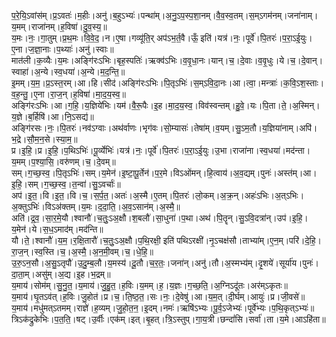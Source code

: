 

  
प॒रे॒यि॒ऽवांस॑म्।प्र॒ऽवतः॑।म॒हीः।अनु॑।ब॒हुऽभ्यः॑।पन्था॑म्।अ॒नु॒ऽप॒स्प॒शा॒नम्।वै॒व॒स्व॒तम्।स॒म्ऽगम॑नम्।जना॑नाम्।य॒मम्।राजा॑नम्।ह॒विषा॑।दु॒व॒स्य॒॥  
य॒मः।नः॒।गा॒तुम्।प्र॒थ॒मः।वि॒वे॒द॒।न।ए॒षा।गव्यू॑ति॒र् अप॑ऽभ॒र्त॒वै।ऊँ॒ इति॑।यत्र॑।नः॒।पूर्वे॑।पि॒तरः॑।प॒रा॒ऽई॒युः।ए॒ना।ज॒ज्ञा॒नाः।प॒थ्याः॑।अनु॑।स्वाः॥  
मात॑ली।क॒व्यैः।य॒मः।अङ्गि॑रःऽभिः।बृह॒स्पतिः॑।ऋक्व॑ऽभिः।व॒वृ॒धा॒नः।यान्।च॒।दे॒वाः।व॒वृ॒धुः।ये।च॒।दे॒वान्।स्वाहा॑।अ॒न्ये।स्व॒धया॑।अ॒न्ये।म॒द॒न्ति॒॥  
इ॒मम्।य॒म॒।प्र॒ऽस्त॒रम्।आ।हि।सीद॑।अङ्गि॑रःऽभिः।पि॒तृऽभिः॑।स॒म्ऽवि॒दा॒नः।आ।त्वा॒।मन्त्राः॑।क॒वि॒ऽश॒स्ताः।व॒ह॒न्तु॒।ए॒ना।रा॒ज॒न्।ह॒विषा॑।मा॒द॒य॒स्व॒॥  
अङ्गि॑रःऽभिः।आ।ग॒हि॒।य॒ज्ञिये॑भिः।यम॑।वै॒रू॒पैः।इ॒ह।मा॒द॒य॒स्व॒।विव॑स्वन्तम्।हु॒वे॒।यः।पि॒ता।ते॒।अ॒स्मिन्।य॒ज्ञे।ब॒र्हिषि॑।आ।नि॒ऽसद्य॑॥  
अङ्गि॑रसः।नः॒।पि॒तरः॑।नव॑ऽग्वाः।अथ॑र्वाणः।भृग॑वः।सो॒म्यासः॑।तेषा॑म्।व॒यम्।सु॒ऽम॒तौ।य॒ज्ञिया॑नाम्।अपि॑।भ॒द्रे।सौ॒म॒न॒से।स्या॒म॒॥  
प्र।इ॒हि॒।प्र।इ॒हि॒।प॒थिऽभिः॑।पू॒र्व्येभिः॑।यत्र॑।नः॒।पूर्वे॑।पि॒तरः॑।प॒रा॒ऽई॒युः।उ॒भा।राजा॑ना।स्व॒धया॑।मद॑न्ता।य॒मम्।प॒श्या॒सि॒।वरु॑णम्।च॒।दे॒वम्॥  
सम्।ग॒च्छ॒स्व॒।पि॒तृऽभिः॑।सम्।य॒मेन॑।इ॒ष्टा॒पू॒र्तेन॑।प॒र॒मे।विऽओ॑मन्।हि॒त्वाय॑।अ॒व॒द्यम्।पुनः॑।अस्त॑म्।आ।इ॒हि॒।सम्।ग॒च्छ॒स्व॒।त॒न्वा॑।सु॒ऽवर्चाः॑॥  
अप॑।इ॒त॒।वि।इ॒त॒।वि।च॒।स॒र्प॒त॒।अतः॑।अ॒स्मै।ए॒तम्।पि॒तरः॑।लो॒कम्।अ॒क्र॒न्।अहः॑ऽभिः।अ॒त्ऽभिः।अ॒क्तुऽभिः॑।विऽअ॑क्तम्।य॒मः।द॒दा॒ति॒।अ॒व॒ऽसान॑म्।अ॒स्मै॒॥  
अति॑।द्र॒व॒।सा॒र॒मे॒यौ।श्वानौ॑।च॒तुः॒ऽअ॒क्षौ।श॒बलौ॑।सा॒धुना॑।प॒था।अथ॑।पि॒तॄन्।सु॒ऽवि॒दत्रा॑न्।उप॑।इ॒हि॒।य॒मेन॑।ये।स॒ध॒ऽमाद॑म्।मद॑न्ति॥  
यौ।ते॒।श्वानौ॑।य॒म॒।र॒क्षि॒तारौ॑।च॒तुः॒ऽअ॒क्षौ।प॒थि॒रक्षी॒ इति॑ पथिऽरक्षी॑।नृ॒ऽचक्ष॑सौ।ताभ्या॑म्।ए॒न॒म्।परि॑।दे॒हि॒।रा॒ज॒न्।स्व॒स्ति।च॒।अ॒स्मै॒।अ॒न॒मी॒वम्।च॒।धे॒हि॒॥  
उ॒रु॒ऽन॒सौ।अ॒सु॒ऽतृपौ॑।उ॒दु॒म्ब॒लौ।य॒मस्य॑।दू॒तौ।च॒र॒तः॒।जना॑न्।अनु॑।तौ।अ॒स्मभ्य॑म्।दृ॒शये॑।सूर्या॑य।पुनः॑।दा॒ता॒म्।असु॑म्।अ॒द्य।इ॒ह।भ॒द्रम्॥  
य॒माय॑।सोम॑म्।सु॒नु॒त॒।य॒माय॑।जु॒हु॒त॒।ह॒विः।य॒मम्।ह॒।य॒ज्ञः।ग॒च्छ॒ति॒।अ॒ग्निऽदू॑तः।अर॑म्ऽकृतः॥  
य॒माय॑।घृ॒तऽव॑त्।ह॒विः।जु॒होत॑।प्र।च॒।ति॒ष्ठ॒त॒।सः।नः॒।दे॒वेषु॑।आ।य॒म॒त्।दी॒र्घम्।आयुः॑।प्र।जी॒वसे॑॥  
य॒माय॑।मधु॑मत्ऽतमम्।राज्ञे॑।ह॒व्यम्।जु॒हो॒त॒न॒।इ॒दम्।नमः॑।ऋषि॑ऽभ्यः।पू॒र्व॒ऽजेभ्यः॑।पूर्वे॑भ्यः।प॒थि॒कृत्ऽभ्यः॑॥  
त्रिऽक॑द्रुकेभिः।प॒त॒ति॒।षट्।उ॒र्वीः।एक॑म्।इत्।बृ॒हत्।त्रि॒ऽस्तुप्।गा॒य॒त्री।छन्दां॑सि।सर्वा॑।ता।य॒मे।आऽहि॑ता॥  
